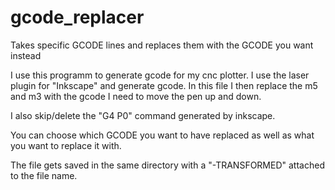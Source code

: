 # gcode_replacer
Takes specific GCODE lines and replaces them with the GCODE you want instead


I use this programm to generate gcode for my cnc plotter. I use the laser plugin for "Inkscape" and generate gcode.
In this file I then replace the m5 and m3 with the gcode I need to move the pen up and down.

I also skip/delete the "G4 P0" command generated by inkscape.

You can choose which GCODE you want to have replaced as well as what you want to replace it with.

The file gets saved in the same directory with a "-TRANSFORMED" attached to the file name.
